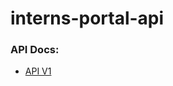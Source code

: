 # interns-portal-api

### API Docs:
+ [API V1](https://github.com/2UP/interns-portal-api/tree/docs-v1)
